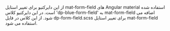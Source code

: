<div class="dp-doc-container"">

<div class="dp-doc-tags">

<div class="desktop-version"></div>
<div class="mobile-version"></div>



</div>

<div class="dp-doc-body">

از این دایرکتیو برای تغییر استایل mat-form-field های Angular material استفاده شده است.
در این دایرکتیو کلاس 'dp-blue-form-field' به mat-form-field اضافه می شود. از این کلاس در فایل dp-form-field.scss برای تغییر استایل mat-form-field استفاده می شود.

</div>

</div> 



